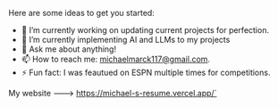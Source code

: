 
Here are some ideas to get you started:

- 🔭 I’m currently working on updating current projects for perfection.
- 🌱 I’m currently implementing AI and LLMs to my projects
- 💬 Ask me about anything!
- 📫 How to reach me: michaelmarck117@gmail.com.
- ⚡ Fun fact: I was feautued on ESPN multiple times for competitions.


My website ---> https://michael-s-resume.vercel.app/`
